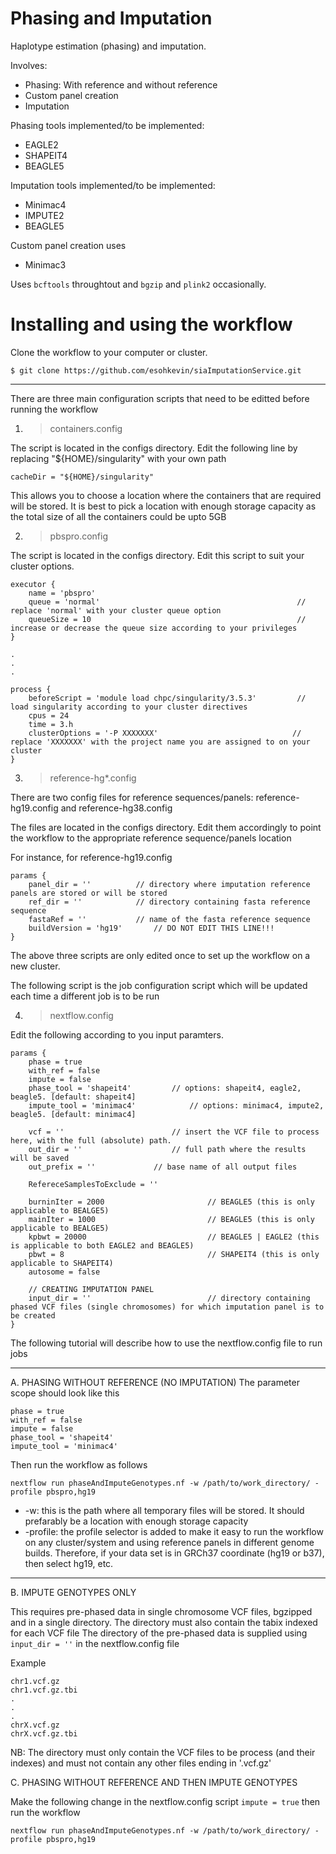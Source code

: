 # Phasing and Imputation
Haplotype estimation (phasing) and imputation.

Involves:

- Phasing: With reference and without reference
- Custom panel creation
- Imputation

Phasing tools implemented/to be implemented:
- EAGLE2
- SHAPEIT4
- BEAGLE5

Imputation tools implemented/to be implemented:
- Minimac4
- IMPUTE2
- BEAGLE5

Custom panel creation uses
- Minimac3

Uses ```bcftools``` throughtout and ```bgzip``` and ```plink2``` occasionally.

# Installing and using the workflow
Clone the workflow to your computer or cluster.
```
$ git clone https://github.com/esohkevin/siaImputationService.git
```
---------------------

There are three main configuration scripts that need to be editted before running the workflow

1. > containers.config

The script is located in the configs directory. Edit the following line by replacing "${HOME}/singularity" with your own path
```
cacheDir = "${HOME}/singularity"
```
This allows you to choose a location where the containers that are required will be stored.
It is best to pick a location with enough storage capacity as the total size of all the
containers could be upto 5GB

2. > pbspro.config

The script is located in the configs directory. Edit this script to suit your cluster options.
```
executor {
    name = 'pbspro'
    queue = 'normal'                                            // replace 'normal' with your cluster queue option
    queueSize = 10                                              // increase or decrease the queue size according to your privileges 
}

.
.
.

process {
    beforeScript = 'module load chpc/singularity/3.5.3'         // load singularity according to your cluster directives
    cpus = 24
    time = 3.h
    clusterOptions = '-P XXXXXXX'                              // replace 'XXXXXXX' with the project name you are assigned to on your cluster
}
``` 

3. > reference-hg*.config

There are two config files for reference sequences/panels: reference-hg19.config and reference-hg38.config

The files are located in the configs directory. Edit them accordingly to point the workflow to the appropriate reference sequence/panels location

For instance, for reference-hg19.config
```
params {
    panel_dir = ''			// directory where imputation reference panels are stored or will be stored
    ref_dir = ''			// directory containing fasta reference sequence
    fastaRef = ''			// name of the fasta reference sequence
    buildVersion = 'hg19'		// DO NOT EDIT THIS LINE!!!
}

```

The above three scripts are only edited once to set up the workflow on a new cluster.

The following script is the job configuration script which will be updated each time a different job is to be run

4. > nextflow.config 

Edit the following according to you input paramters.
```
params {
    phase = true
    with_ref = false
    impute = false
    phase_tool = 'shapeit4'			// options: shapeit4, eagle2, beagle5. [default: shapeit4] 
    impute_tool = 'minimac4'			// options: minimac4, impute2, beagle5. [default: minimac4]

    vcf = ''		    			// insert the VCF file to process here, with the full (absolute) path.
    out_dir = ''			    	// full path where the results will be saved
    out_prefix = ''				// base name of all output files

    RefereceSamplesToExclude = ''

    burninIter = 2000                   	// BEAGLE5 (this is only applicable to BEALGE5)
    mainIter = 1000                     	// BEAGLE5 (this is only applicable to BEALGE5)
    kpbwt = 20000                       	// BEAGLE5 | EAGLE2 (this is applicable to both EAGLE2 and BEAGLE5)
    pbwt = 8                            	// SHAPEIT4 (this is only applicable to SHAPEIT4)
    autosome = false

    // CREATING IMPUTATION PANEL
    input_dir = ''                      	// directory containing phased VCF files (single chromosomes) for which imputation panel is to be created
}
```

The following tutorial will describe how to use the nextflow.config file to run jobs

--------------------
A. PHASING WITHOUT REFERENCE (NO IMPUTATION)
The parameter scope should look like this
```
phase = true
with_ref = false
impute = false
phase_tool = 'shapeit4'
impute_tool = 'minimac4'
```
Then run the workflow as follows
```
nextflow run phaseAndImputeGenotypes.nf -w /path/to/work_directory/ -profile pbspro,hg19
```
- -w: this is the path where all temporary files will be stored. It should prefarably be a location with enough storage capacity
- -profile: the profile selector is added to make it easy to run the workflow on any cluster/system and using reference panels in different genome builds. 
Therefore, if your data set is in GRCh37 coordinate (hg19 or b37), then select hg19, etc.

------------------
B. IMPUTE GENOTYPES ONLY

This requires pre-phased data in single chromosome VCF files, bgzipped and in a single directory. The directory must also contain the tabix indexed for each VCF file
The directory of the pre-phased data is supplied using ```input_dir = ''``` in the nextflow.config file


Example
```
chr1.vcf.gz
chr1.vcf.gz.tbi
.
.
.
chrX.vcf.gz
chrX.vcf.gz.tbi
```
NB: The directory must only contain the VCF files to be process (and their indexes) and must not contain any other files ending in '.vcf.gz'

C. PHASING WITHOUT REFERENCE AND THEN IMPUTE GENOTYPES

Make the following change in the nextflow.config script ```impute = true``` then run the workflow
```
nextflow run phaseAndImputeGenotypes.nf -w /path/to/work_directory/ -profile pbspro,hg19
```


